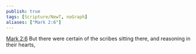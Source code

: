 ```yaml
---
publish: true
tags: [Scripture/NewT, noGraph]
aliases: ["Mark 2:6"]
---
```

[Mark 2:6](https://churchofjesuschrist.org/study/scriptures/nt/mark/2?lang=eng&id=p6#p6) But there were certain of the scribes sitting there, and reasoning in their hearts,
